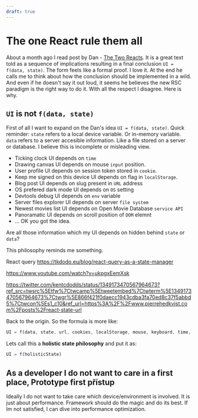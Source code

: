```yaml
---
draft: true
---
```


# The one React rule them all

About a month ago I read post by Dan - [The Two Reacts](https://overreacted.io/the-two-reacts/).
It is a great text told as a sequence of implications resulting in a final conclusion `UI = f(data, state)`.
The form feels like a formal proof. I love it.
At the end he calls me to think about how the conclusion should be implemented in a wild.
And even if he doesn't say it out loud, it seems he believes the new RSC paradigm is the right way to do it.
With all the respect I disagree. Here is why.

<!-- truncate -->


## `UI` is not `f(data, state)`

First of all I want to expand on the Dan's idea `UI = f(data, state)`.
Quick reminder: `state` refers to a local device variable. Or in-memory variable.
`data` refers to a server accesible information. Like a file stored on a server or database.
I believe this is incomplete or misleading view.

- Ticking clock UI depends on `time`
- Drawing canvas UI depends on mouse `input` position.
- User profile UI depends on session token stored in `cookie`.
- Keep me signed on this device UI depends on flag in `localStorage`.
- Blog post UI depends on slug present in `URL` address
- OS prefered dark mode UI depends on `OS` setting
- Devtools debug UI depends on `env` variable
- Server files explorer UI depends on server `file system`
- Newest movies list UI depends on Open Movie Database `service API`
- Panoramatic UI depends on scroll position of `DOM` elemnt
- ... OK you got the idea.

Are all those information which my UI depends on hidden behind `state` or `data`?

This philosophy reminds me something.

React query https://tkdodo.eu/blog/react-query-as-a-state-manager 

https://www.youtube.com/watch?v=ukpgxEemXsk 

https://twitter.com/kentcdodds/status/1349173470567964673?ref_src=twsrc%5Etfw%7Ctwcamp%5Etweetembed%7Ctwterm%5E1349173470567964673%7Ctwgr%5E866f421f0daecc1943cdba3fa70ed8c37f5abbd5%7Ctwcon%5Es1_c10&ref_url=https%3A%2F%2Fwww.pierrehedkvist.com%2Fposts%2Freact-state-url

Back to the origin. So the formula is more like:
```js
UI = f(data, state, url, cookies, localStorage, mouse, keyboard, time, dom, ...)
```
Lets call this a **holistic state philosophy** and put it as:
```js
UI = f(holisticState)
```





## As a developer I do not want to care in a first place, Prototype first přístup


Ideally I do not want to take care which device/environment is involved. It is just about performance. 
Framework should do the magic and do its best. If Im not satisfied, I can dive into performance optimization.

